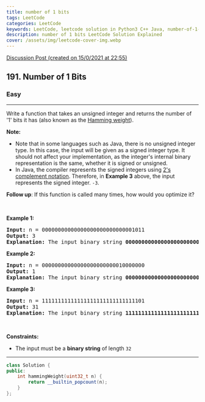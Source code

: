 ```yaml
---
title: number of 1 bits
tags: LeetCode
categories: LeetCode
keywords: LeetCode, leetcode solution in Python3 C++ Java, number-of-1-bits solution
description: number of 1 bits LeetCode Solution Explained
cover: /assets/img/leetcode-cover-img.webp
---
```





[Discussion Post (created on 15/0/2021 at 22:55)](https://leetcode.com/problems/number-of-1-bits/discuss/1018363/C%2B%2B-or-Easy)  
<h2>191. Number of 1 Bits</h2><h3>Easy</h3><hr><div><p>Write a function that takes an unsigned integer and returns&nbsp;the number of '1'&nbsp;bits it has (also known as the <a href="http://en.wikipedia.org/wiki/Hamming_weight" target="_blank">Hamming weight</a>).</p>

<p><strong>Note:</strong></p>

<ul>
	<li>Note that in some languages such as Java, there is no unsigned integer type. In this case, the input will be given as a signed integer type. It should not affect your implementation, as the integer's internal binary representation is the same, whether it is signed or unsigned.</li>
	<li>In Java,&nbsp;the compiler represents the signed integers using <a href="https://en.wikipedia.org/wiki/Two%27s_complement" target="_blank">2's complement notation</a>. Therefore, in <strong>Example 3</strong>&nbsp;above, the input represents the signed integer.&nbsp;<code>-3</code>.</li>
</ul>

<p><b>Follow up</b>: If this function is called many times, how would you optimize it?</p>

<p>&nbsp;</p>
<p><strong>Example 1:</strong></p>

<pre><strong>Input:</strong> n = 00000000000000000000000000001011
<strong>Output:</strong> 3
<strong>Explanation:</strong> The input binary string <strong>00000000000000000000000000001011</strong> has a total of three '1' bits.
</pre>

<p><strong>Example 2:</strong></p>

<pre><strong>Input:</strong> n = 00000000000000000000000010000000
<strong>Output:</strong> 1
<strong>Explanation:</strong> The input binary string <strong>00000000000000000000000010000000</strong> has a total of one '1' bit.
</pre>

<p><strong>Example 3:</strong></p>

<pre><strong>Input:</strong> n = 11111111111111111111111111111101
<strong>Output:</strong> 31
<strong>Explanation:</strong> The input binary string <strong>11111111111111111111111111111101</strong> has a total of thirty one '1' bits.
</pre>

<p>&nbsp;</p>
<p><strong>Constraints:</strong></p>

<ul>
	<li>The input must be a <strong>binary string</strong> of length <code>32</code></li>
</ul>
</div>

---




```cpp
class Solution {
public:
    int hammingWeight(uint32_t n) {
        return __builtin_popcount(n);
    }
};
```
